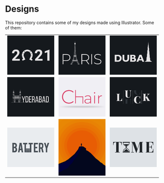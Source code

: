 # Designs
This repository contains some of my designs made using Illustrator.
Some of them:
<table>
    <tr>
      <td><img src="2021-01/png/01.01.2021.png"></td>
      <td><img src="2020-12/png/18.12.2020.png"></td>
      <td><img src="2020-12/png/14.12.2020.png"></td>
    </tr>
    <tr>
      <td><img src="2020-12/png/20.12.2020.png"></td>
      <td><img src="2020-11/png/17.11.2020.png"></td>
      <td><img src="2020-12/png/06.12.2020.png"></td>
    </tr>
    <tr>
      <td><img src="2020-11/png/28.11.2020.png"></td>
      <td><img src="2020-11/png/15.11.2020.png"></td>
      <td><img src="2020-11/png/16.11.2020.png"></td>
    </tr>
</table>

